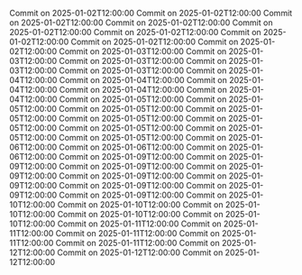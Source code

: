 Commit on 2025-01-02T12:00:00
Commit on 2025-01-02T12:00:00
Commit on 2025-01-02T12:00:00
Commit on 2025-01-02T12:00:00
Commit on 2025-01-02T12:00:00
Commit on 2025-01-02T12:00:00
Commit on 2025-01-02T12:00:00
Commit on 2025-01-02T12:00:00
Commit on 2025-01-02T12:00:00
Commit on 2025-01-03T12:00:00
Commit on 2025-01-03T12:00:00
Commit on 2025-01-03T12:00:00
Commit on 2025-01-03T12:00:00
Commit on 2025-01-03T12:00:00
Commit on 2025-01-04T12:00:00
Commit on 2025-01-04T12:00:00
Commit on 2025-01-04T12:00:00
Commit on 2025-01-04T12:00:00
Commit on 2025-01-04T12:00:00
Commit on 2025-01-05T12:00:00
Commit on 2025-01-05T12:00:00
Commit on 2025-01-05T12:00:00
Commit on 2025-01-05T12:00:00
Commit on 2025-01-05T12:00:00
Commit on 2025-01-05T12:00:00
Commit on 2025-01-05T12:00:00
Commit on 2025-01-05T12:00:00
Commit on 2025-01-05T12:00:00
Commit on 2025-01-06T12:00:00
Commit on 2025-01-06T12:00:00
Commit on 2025-01-06T12:00:00
Commit on 2025-01-09T12:00:00
Commit on 2025-01-09T12:00:00
Commit on 2025-01-09T12:00:00
Commit on 2025-01-09T12:00:00
Commit on 2025-01-09T12:00:00
Commit on 2025-01-09T12:00:00
Commit on 2025-01-09T12:00:00
Commit on 2025-01-09T12:00:00
Commit on 2025-01-09T12:00:00
Commit on 2025-01-10T12:00:00
Commit on 2025-01-10T12:00:00
Commit on 2025-01-10T12:00:00
Commit on 2025-01-10T12:00:00
Commit on 2025-01-10T12:00:00
Commit on 2025-01-11T12:00:00
Commit on 2025-01-11T12:00:00
Commit on 2025-01-11T12:00:00
Commit on 2025-01-11T12:00:00
Commit on 2025-01-11T12:00:00
Commit on 2025-01-12T12:00:00
Commit on 2025-01-12T12:00:00
Commit on 2025-01-12T12:00:00
